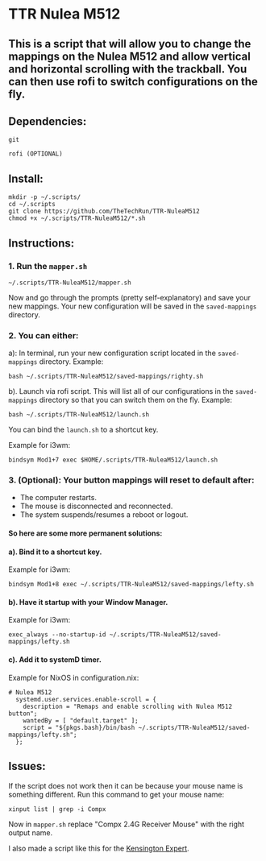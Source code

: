 # TTR Nulea M512

## This is a script that will allow you to change the mappings on the Nulea M512 and allow vertical and horizontal scrolling with the trackball. You can then use rofi to switch configurations on the fly.

## Dependencies:
`git`

`rofi (OPTIONAL)`

## Install:
```
mkdir -p ~/.scripts/
cd ~/.scripts
git clone https://github.com/TheTechRun/TTR-NuleaM512
chmod +x ~/.scripts/TTR-NuleaM512/*.sh
```

## Instructions:
### 1. Run the `mapper.sh`
```
~/.scripts/TTR-NuleaM512/mapper.sh
```
 Now and go through the prompts (pretty self-explanatory) and save your new mappings. Your new configuration will be saved in the `saved-mappings` directory.

### 2. You can either:

a): In terminal, run your new configuration script located in the `saved-mappings` directory.
Example: 
```
bash ~/.scripts/TTR-NuleaM512/saved-mappings/righty.sh
```

b). Launch via rofi script. This will list all of our configurations in the `saved-mappings` directory so that you can switch them on the fly.
Example:
```
bash ~/.scripts/TTR-NuleaM512/launch.sh
```
You can bind the `launch.sh` to a shortcut key. 

Example for i3wm:
```
bindsym Mod1+7 exec $HOME/.scripts/TTR-NuleaM512/launch.sh

```

### 3. (Optional): Your button mappings will reset to default after:
- The computer restarts.
- The mouse is disconnected and reconnected.
- The system suspends/resumes a reboot or logout.

#### So here are some more permanent solutions:

#### a). Bind it to a shortcut key.

Example for i3wm:
```
bindsym Mod1+8 exec ~/.scripts/TTR-NuleaM512/saved-mappings/lefty.sh
```

#### b). Have it startup with your Window Manager.

Example for i3wm:
```
exec_always --no-startup-id ~/.scripts/TTR-NuleaM512/saved-mappings/lefty.sh
```

#### c). Add it to systemD timer.
Example for NixOS in configuration.nix:
```
# Nulea M512
  systemd.user.services.enable-scroll = {
    description = "Remaps and enable scrolling with Nulea M512 button";
    wantedBy = [ "default.target" ];
    script = "${pkgs.bash}/bin/bash ~/.scripts/TTR-NuleaM512/saved-mappings/lefty.sh";
  };
```

## Issues:
If the script does not work then it can be because your mouse name is something different.
Run this command to get your mouse name:
```
xinput list | grep -i Compx
```
Now in `mapper.sh` replace "Compx 2.4G Receiver Mouse" with the right output name.

I also made a script like this for the [Kensington Expert](https://github.com/TheTechRun/TTR-NuleaM512).